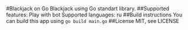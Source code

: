  
#Blackjack on Go
Blackjack using Go standart library.
##Supported features:
Play with bot
Supported languages: ru
##Build instructions
You can build this app using `go build main.go`
##License
MIT, see LICENSE

